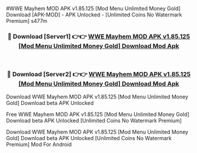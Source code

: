 #WWE Mayhem MOD APK v1.85.125 [Mod Menu Unlimited Money Gold] Download [APK-MOD] - APK Unlocked - [Unlimited Coins No Watermark Premium] s477m



<div align="center">

<h3>🔴 Download [Server1] 👉👉 <a href="https://momento.my/?title=WWE_Mayhem_MOD_APK_v1.85.125_[Mod_Menu_Unlimited_Money_Gold]_Download">WWE Mayhem MOD APK v1.85.125 [Mod Menu Unlimited Money Gold] Download Mod Apk</a></h3><br>

<h3>🔴 Download [Server2] 👉👉 <a href="https://momento.my/?title=WWE_Mayhem_MOD_APK_v1.85.125_[Mod_Menu_Unlimited_Money_Gold]_Download">WWE Mayhem MOD APK v1.85.125 [Mod Menu Unlimited Money Gold] Download Mod Apk</a></h3>
</div>



Download WWE Mayhem MOD APK v1.85.125 [Mod Menu Unlimited Money Gold] Download beta APK Unlocked

Free WWE Mayhem MOD APK v1.85.125 [Mod Menu Unlimited Money Gold] Download beta APK Unlocked [Unlimited Coins No Watermark Premium]

Download WWE Mayhem MOD APK v1.85.125 [Mod Menu Unlimited Money Gold] Download beta APK Unlocked [Unlimited Coins No Watermark Premium] Mod For Android
